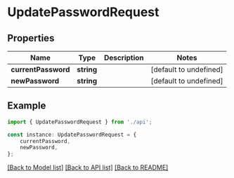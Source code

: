 # UpdatePasswordRequest


## Properties

Name | Type | Description | Notes
------------ | ------------- | ------------- | -------------
**currentPassword** | **string** |  | [default to undefined]
**newPassword** | **string** |  | [default to undefined]

## Example

```typescript
import { UpdatePasswordRequest } from './api';

const instance: UpdatePasswordRequest = {
    currentPassword,
    newPassword,
};
```

[[Back to Model list]](../README.md#documentation-for-models) [[Back to API list]](../README.md#documentation-for-api-endpoints) [[Back to README]](../README.md)
